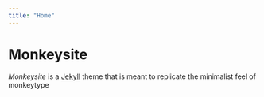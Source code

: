 ```yaml
---
title: "Home"
---
```


# Monkeysite
*Monkeysite* is a [Jekyll](https://jekyllrb.com/) theme that is meant to replicate the minimalist feel of monkeytype